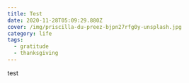 ```yaml
---
title: Test
date: 2020-11-28T05:09:29.880Z
cover: /img/priscilla-du-preez-bjpn27rfg0y-unsplash.jpg
category: life
tags:
  - gratitude
  - thanksgiving
---
```

test